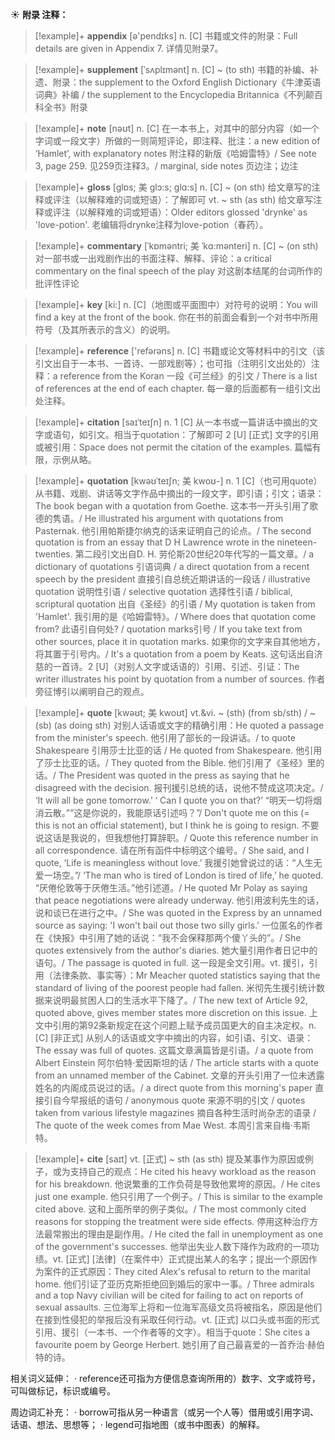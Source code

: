 ☀ <span class="category">**附录 注释：**</span>
>[!example]+ <span class="vocabulary">**appendix**</span> [ə'pendɪks] 
> <span class="definition">n. [C] 书籍或文件的附录：</span>Full details are given in Appendix 7. 详情见附录7。
           
>[!example]+ <span class="vocabulary">**supplement**</span> [ˈsʌplɪmənt]
> <span class="definition">n. [C] ~ (to sth) 书籍的补编、补遗、附录：</span>the supplement to the Oxford English Dictionary《牛津英语词典》补编 / the supplement to the Encyclopedia Britannica《不列颠百科全书》附录
 
>[!example]+ <span class="vocabulary">**note**</span> [nəʊt] 
> <span class="definition">n. [C] 在一本书上，对其中的部分内容（如一个字词或一段文字）所做的一则简短评论，即注释、批注：</span>a new edition of ‘Hamlet’, with explanatory notes 附注释的新版《哈姆雷特》/ See note 3, page 259. 见259页注释3。/ marginal, side notes 页边注；边注 
           
>[!example]+ <span class="vocabulary">**gloss**</span> [glɒs; 美 glɔ:s; glɑ:s]
> <span class="definition">n. [C] ~ (on sth) 给文章写的注释或评注（以解释难的词或短语）：</span>了解即可 <span class="definition">vt. ~ sth (as sth) 给文章写注释或评注（以解释难的词或短语）：</span>Older editors glossed 'drynke' as 'love-potion'. 老编辑将drynke注释为love-potion（春药）。
           
>[!example]+ <span class="vocabulary">**commentary**</span> [ˈkɒməntri; 美 ˈkɑ:mənteri]
> <span class="definition">n. [C] ~ (on sth) 对一部书或一出戏剧作出的书面注释、解释、评论：</span>a critical commentary on the final speech of the play 对这剧本结尾的台词所作的批评性评论

>[!example]+ <span class="vocabulary">**key**</span> [ki:] 
> <span class="definition">n. [C]（地图或平面图中）对符号的说明：You will find a key at the front of the book. 你在书的前面会看到一个对书中所用符号（及其所表示的含义）的说明。

>[!example]+ <span class="vocabulary">**reference**</span> ['refərəns] 
> <span class="definition">n. [C] 书籍或论文等材料中的引文（该引文出自于一本书、一首诗、一部戏剧等）；也可指（注明引文出处的）注释：</span>a reference from the Koran 一段《可兰经》的引文 / There is a list of references at the end of each chapter. 每一章的后面都有一组引文出处注释。
           
>[!example]+ <span class="vocabulary">**citation**</span> [saɪˈteɪʃn]
> <span class="definition">n. 1 [C] 从一本书或一篇讲话中摘出的文字或语句，如引文。相当于quotation：</span>了解即可 <span class="definition">2 [U] [正式] 文字的引用或被引用：</span>Space does not permit the citation of the examples. 篇幅有限，示例从略。
           
>[!example]+ <span class="vocabulary">**quotation**</span> [kwəʊˈteɪʃn; 美 kwoʊ-]
> <span class="definition">n. 1 [C]（也可用quote）从书籍、戏剧、讲话等文字作品中摘出的一段文字，即引语；引文；语录：</span>The book began with a quotation from Goethe. 这本书一开头引用了歌德的隽语。/ He illustrated his argument with quotations from Pasternak. 他引用帕斯捷尔纳克的话来证明自己的论点。/ The second quotation is from an essay that D H Lawrence wrote in the nineteen-twenties. 第二段引文出自D. H. 劳伦斯20世纪20年代写的一篇文章。/ a dictionary of quotations 引语词典 / a direct quotation from a recent speech by the president 直接引自总统近期讲话的一段话 / illustrative quotation 说明性引语 / selective quotation 选择性引语 / biblical, scriptural quotation 出自《圣经》的引语 / My quotation is taken from 'Hamlet'. 我引用的是《哈姆雷特》。/ Where does that quotation come from? 此语引自何处? / quotation marks引号 / If you take text from other sources, place it in quotation marks. 如果你的文字来自其他地方，将其置于引号内。/ It's a quotation from a poem by Keats. 这句话出自济慈的一首诗。<span class="definition">2 [U]（对别人文字或话语的）引用、引述、引证：</span>The writer illustrates his point by quotation from a number of sources. 作者旁征博引以阐明自己的观点。
           
>[!example]+ <span class="vocabulary">**quote**</span> [kwəʊt; 美 kwoʊt]
> <span class="definition">vt.&vi. ~ (sth) (from sb/sth) / ~ (sb) (as doing sth) 对别人话语或文字的精确引用：</span>He quoted a passage from the minister's speech. 他引用了部长的一段讲话。/ to quote Shakespeare 引用莎士比亚的话 / He quoted from Shakespeare. 他引用了莎士比亚的话。/ They quoted from the Bible. 他们引用了《圣经》里的话。/ The President was quoted in the press as saying that he disagreed with the decision. 报刊援引总统的话，说他不赞成这项决定。/ ‘It will all be gone tomorrow.’ ‘ Can I quote you on that?’ “明天一切将烟消云散。”“这是你说的，我能原话引述吗？”/ Don't quote me on this (= this is not an official statement), but I think he is going to resign. 不要说这话是我说的，但我想他打算辞职。/ Quote this reference number in all correspondence. 请在所有函件中标明这个编号。/ She said, and I quote, ‘Life is meaningless without love.’ 我援引她曾说过的话：“人生无爱一场空。”/ ‘The man who is tired of London is tired of life,’ he quoted. “厌倦伦敦等于厌倦生活。”他引述道。/ He quoted Mr Polay as saying that peace negotiations were already underway. 他引用波利先生的话，说和谈已在进行之中。/ She was quoted in the Express by an unnamed source as saying: 'I won't bail out those two silly girls.' 一位匿名的作者在《快报》中引用了她的话说：“我不会保释那两个傻丫头的”。/ She quotes extensively from the author's diaries. 她大量引用作者日记中的语句。/ The passage is quoted in full. 这一段是全文引用。<span class="definition">vt. 援引，引用（法律条款、事实等）：</span>Mr Meacher quoted statistics saying that the standard of living of the poorest people had fallen. 米彻先生援引统计数据来说明最贫困人口的生活水平下降了。/ The new text of Article 92, quoted above, gives member states more discretion on this issue. 上文中引用的第92条新规定在这个问题上赋予成员国更大的自主决定权。<span class="definition">n. [C] [非正式] 从别人的话语或文字中摘出的内容，如引语、引文、语录：</span>The essay was full of quotes. 这篇文章满篇皆是引语。/ a quote from Albert Einstein 阿尔伯特·爱因斯坦的话 / The article starts with a quote from an unnamed member of the Cabinet. 文章的开头引用了一位未透露姓名的内阁成员说过的话。/ a direct quote from this morning's paper 直接引自今早报纸的语句 / anonymous quote 来源不明的引文 / quotes taken from various lifestyle magazines 摘自各种生活时尚杂志的语录 / The quote of the week comes from Mae West. 本周引言来自梅·韦斯特。
           
>[!example]+ <span class="vocabulary">**cite**</span> [saɪt]
> <span class="definition">vt. [正式] ~ sth (as sth) 提及某事作为原因或例子，或为支持自己的观点：</span>He cited his heavy workload as the reason for his breakdown. 他说繁重的工作负荷是导致他累垮的原因。/ He cites just one example. 他只引用了一个例子。/ This is similar to the example cited above. 这和上面所举的例子类似。/ The most commonly cited reasons for stopping the treatment were side effects. 停用这种治疗方法最常搬出的理由是副作用。/ He cited the fall in unemployment as one of the government's successes. 他举出失业人数下降作为政府的一项功绩。<span class="definition">vt. [正式] [法律]（在案件中）正式提出某人的名字；提出一个原因作为案件的正式原因：</span>They cited Alex's refusal to return to the marital home. 他们引证了亚历克斯拒绝回到婚后的家中一事。/ Three admirals and a top Navy civilian will be cited for failing to act on reports of sexual assaults. 三位海军上将和一位海军高级文员将被指名，原因是他们在接到性侵犯的举报后没有采取任何行动。<span class="definition">vt. [正式] 以口头或书面的形式引用、援引（一本书、一个作者等的文字）。相当于quote：</span>She cites a favourite poem by George Herbert. 她引用了自己最喜爱的一首乔治·赫伯特的诗。

相关词义延伸：
· reference还可指为方便信息查询所用的）数字、文字或符号，可叫做标记，标识或编号。

周边词汇补充：
· borrow可指从另一种语言（或另一个人等）借用或引用字词、话语、想法、思想等；
· legend可指地图（或书中图表）的解释。
